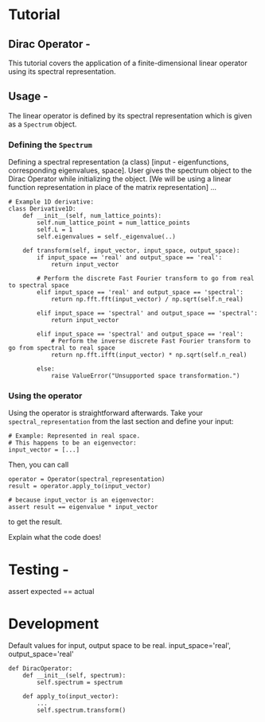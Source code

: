 # Tutorial 

## Dirac Operator - 
This tutorial covers the application of a finite-dimensional linear operator using its spectral representation.

## Usage -

The linear operator is defined by its spectral representation which is given as a `Spectrum` object.

### Defining the `Spectrum`

Defining a spectral representation (a class) [input - eigenfunctions, corresponding eigenvalues, space]. User gives the spectrum object to the Dirac Operator while initializing the object. [We will be using a linear function representation in place of the matrix representation]
...

```
# Example 1D derivative:
class Derivative1D:
    def __init__(self, num_lattice_points):
        self.num_lattice_point = num_lattice_points
        self.L = 1
        self.eigenvalues = self._eigenvalue(..)

    def transform(self, input_vector, input_space, output_space):
        if input_space == 'real' and output_space == 'real':
            return input_vector

        # Perform the discrete Fast Fourier transform to go from real to spectral space
        elif input_space == 'real' and output_space == 'spectral':
            return np.fft.fft(input_vector) / np.sqrt(self.n_real)
        
        elif input_space == 'spectral' and output_space == 'spectral':
            return input_vector
        
        elif input_space == 'spectral' and output_space == 'real':
            # Perform the inverse discrete Fast Fourier transform to go from spectral to real space
            return np.fft.ifft(input_vector) * np.sqrt(self.n_real)
        
        else:
            raise ValueError("Unsupported space transformation.")
```

### Using the operator

Using the operator is straightforward afterwards.
Take your `spectral_representation` from the last section and define your input:
```
# Example: Represented in real space.
# This happens to be an eigenvector:
input_vector = [...]
```
Then, you can call
```
operator = Operator(spectral_representation)
result = operator.apply_to(input_vector)

# because input_vector is an eigenvector:
assert result == eigenvalue * input_vector
```
to get the result.

Explain what the code does!

# Testing -
assert expected == actual

# Development
Default values for input, output space to be real.
input_space='real', output_space='real'

```
def DiracOperator:
    def __init__(self, spectrum):
        self.spectrum = spectrum

    def apply_to(input_vector):
        ...
        self.spectrum.transform()
```